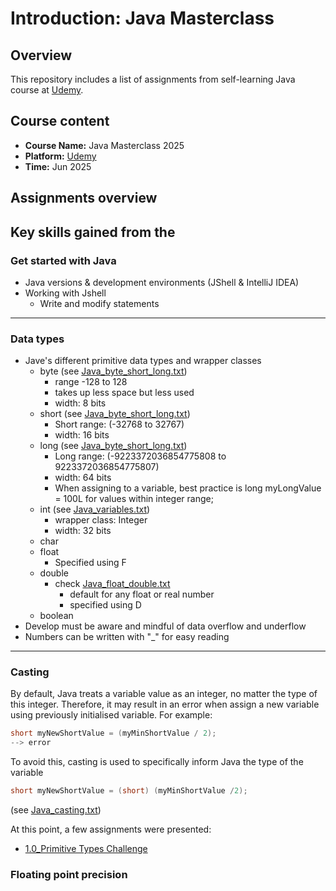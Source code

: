 # Introduction: Java Masterclass
## Overview
This repository includes a list of assignments from self-learning Java course at [Udemy](https://www.udemy.com/course/java-the-complete-java-developer-course).

## Course content
* **Course Name:** Java Masterclass 2025
* **Platform:** [Udemy](https://www.udemy.com/course/java-the-complete-java-developer-course)
* **Time:** Jun 2025

## Assignments overview

## Key skills gained from the

### Get started with Java
* Java versions & development environments (JShell & IntelliJ IDEA)
* Working with Jshell
  * Write and modify statements

--- 
### Data types
* Jave's different primitive data types and wrapper classes
  * byte (see [Java_byte_short_long.txt](../archive/Java_byte_short_long.txt))
    * range -128 to 128
    * takes up less space but less used
    * width: 8 bits
  * short (see [Java_byte_short_long.txt](../archive/Java_byte_short_long.txt))
    * Short range: (-32768 to 32767)
    * width: 16 bits
  * long (see [Java_byte_short_long.txt](../archive/Java_byte_short_long.txt))
    * Long range: (-9223372036854775808 to 9223372036854775807)
    * width: 64 bits
    * When assigning to a variable, best practice is long myLongValue = 100L for values within integer range;
  * int (see [Java_variables.txt](../archive/Java_variables.txt))
    * wrapper class: Integer
    * width: 32 bits
  * char
  * float
    * Specified using F
  * double
    * check [Java_float_double.txt](Exercises/Java_float_double.txt)
      * default for any float or real number
      * specified using D
  * boolean
* Develop must be aware and mindful of data overflow and underflow
* Numbers can be written with "_" for easy reading

--- 
### Casting
By default, Java treats a variable value as an integer, no matter the type of this integer. Therefore, it may result in an error when assign a new variable using previously initialised variable. For example:
```java
short myNewShortValue = (myMinShortValue / 2); 
--> error
```
To avoid this, casting is used to specifically inform Java the type of the variable
```java
short myNewShortValue = (short) (myMinShortValue /2);
```
(see [Java_casting.txt](../archive/Java_casting.txt))

At this point, a few assignments were presented:
* [1.0_Primitive Types Challenge](Exercises/1.0_Primitive%20Types%20Challenge)

### Floating point precision
